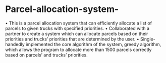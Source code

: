 # Parcel-allocation-system-
• This is a parcel allocation system that can efficiently allocate a list of parcels to given trucks with specified priorities. 
• Collaborated with a partner to create a system which can allocate parcels based on their priorities and trucks’
priorities that are determined by the user.
• Single-handedly implemented the core algorithm of the system, greedy algorithm, which allows the program to
allocate more than 1500 parcels correctly based on parcels’ and trucks’ priorities.
